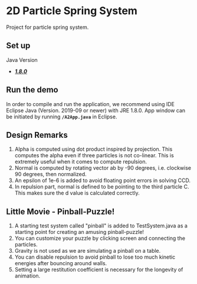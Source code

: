 # 2D Particle Spring System
Project for particle spring system.

## Set up

Java Version

+ ***[1.8.0](https://java.com/en/download/manual.jsp)***


## Run the demo

In order to compile and run the application, we recommend using IDE Eclipse Java (Version. 2019-09 or newer) with JRE 1.8.0.
App window can be initiated by running **`/A2App.java`** in Eclipse.

## Design Remarks

1. Alpha is computed using dot product inspired by projection. This computes the alpha even if three particles is not co-linear. This is extremely useful when it comes to compute repulsion.
2. Normal is computed by rotating vector ab by -90 degrees, i.e. clockwise 90 degrees, then normalized.
3. An epsilon of 1e-6 is added to avoid floating point errors in solving CCD.
4. In repulsion part, normal is defined to be pointing to the third particle C. This makes sure the d value is calculated correctly.

## Little Movie - Pinball-Puzzle!

1. A starting test system called "pinball" is added to TestSystem.java as a starting point for creating an amusing pinball-puzzle!
2. You can customize your puzzle by clicking screen and connecting the particles.
3. Gravity is not used as we are simulating a pinball on a table.
4. You can disable repulsion to avoid pinball to lose too much kinetic energies after bouncing around walls.
5. Setting a large restitution coefficient is necessary for the longevity of animation.